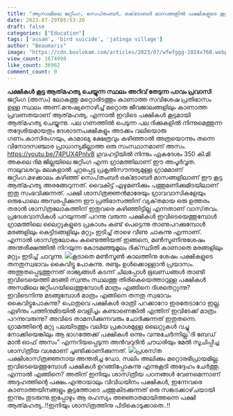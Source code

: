 ```yaml
---
title: "ആസാമിലെ ജറ്റിംഗ, സെപ്‌തംബർ, ഒക്‌ടോബർ മാസങ്ങളിൽ പക്ഷികളുടെ കൂട്ട ആത്‌മഹത്യ അരങ്ങേറുന്ന സ്ഥലം, കാരണം ?"
date: 2023-07-29T05:53:26
draft: false
categories: ["Education"]
tags: ['assam', 'bird suicide', 'jatinga village']
author: "Beaumaris"
image: "https://cdn.boolokam.com/articles/2023/07/wfwfggg-1024x768.webp"
view_count: 1674998
like_count: 36962
comment_count: 0
---
```


**പക്ഷികള്‍ കൂട്ട ആത്‌മഹത്യ ചെയ്യുന്ന സ്ഥലം** **അറിവ് തേടുന്ന പാവം പ്രവാസി** ജറ്റിംഗ (അസം) ലോകത്തു മറ്റൊരിടത്തും കാണാത്ത സവിശേഷ പ്രതിഭാസം ഉള്ള സ്ഥലം അണ്.മനുഷ്യനൊഴിച്ച്‌ മറ്റൊരു ജീവജാലങ്ങളിലും കാണാത്ത പ്രവണതയാണ്‌ ആത്‌മഹത്യ. എന്നാല്‍ ഇവിടെ പക്ഷികള്‍ കൂട്ടമായി ആത്‌മഹത്യ ചെയ്യുന്നു. പല ഗണത്തില്‍ പെടുന്ന പല ദിക്കുകളില്‍ നിന്നുമെത്തുന്ന തദ്ദേശിയമായതും ദേശാടനപക്ഷികളും അടക്കം വലിയൊരു ഗണം.കാസിരംഗയും, കാമാഖ്യ ക്ഷേത്രവും കഴിഞ്ഞാല്‍ അത്രയൊന്നും തന്നെ വിനോദസഞ്ചാര പ്രാധാന്യമില്ലാത്ത ഒരു സംസ്ഥാനമാണ്‌ അസം. https://youtu.be/74PUX4Pnlv8 ഗുവഹട്ടിയില്‍ നിന്നും ഏകദേശം 350 കി.മി അകലെ ദിമ ജില്ലയിലെ ജറ്റിംഗ എന്ന ഗ്രാമത്തിലാണ്‌ ഈ അപൂർവ്വത. നാലുവശവും മലകളാല്‍ ചുറ്റപ്പെട്ട പ്രകൃതിസൗന്ദര്യമുള്ള ഗ്രാമമാണ്‌ ജറ്റിംഗ.മഴക്കാലം കഴിഞ്ഞ്‌ സെപ്‌തംബർ ഒക്‌ടോബർ മാസങ്ങളിലാണ്‌ ഈ കൂട്ട ആത്‌മഹത്യ അരങ്ങേറുന്നത്‌. വൈകിട്ട്‌ ഏഴുമണിക്കും പത്തുമണിക്കുമിടയിലാണ്‌‌ ഇതു സംഭവിക്കുന്നത്‌. പക്ഷി ശാസ്‌ത്രജ്ഞന്‍മാരേയും ഗ്രാവവാസികളേയും ഒരുപോലെ അമ്പരപ്പിക്കുന്ന ഈ പ്രതിഭാസത്തിന്‌ വ്യക്‌തമായ ഒരു ഉത്തരം തരാന്‍ ശാസ്‌ത്രലോകത്തിന്‌ ഇതുവരെ കഴിഞ്ഞിട്ടില്ല എന്നതാണ്‌ വാസ്‌തവം. [](https://cdn.boolokam.com/articles/2023/07/wfwfggg.webp)പ്രദേശവാസികൾ പറയുന്നത്‌ പറന്നു വരുന്ന പക്ഷികള്‍ ഇവിടെയെത്തുമ്പോള്‍ ഗ്രാമത്തിലെ ലൈറ്റുകളുടെ പ്രകാശം കണ്ട്‌ പെട്ടെന്നു താണുപറക്കുമ്പോള്‍ മരങ്ങളിലും കെട്ടിടങ്ങളിലും മറ്റും ഇടിച്ച്‌ താഴെ വീണു ചാകുന്നു എന്നാണ്‌. എന്നാൽ ശാസ്‌ത്രലോകം കണ്ടെത്തിയത്‌ ഇങ്ങനെ, മണ്‍സൂണിനുശേഷം അന്തരീക്ഷത്തില്‍ നിറയുന്ന കോടമഞ്ഞുമൂലം ദിക്‌സ്ഥിതി കാണാതെ മരങ്ങളിലും മറ്റും ഇടിച്ച്‌ ചാവുന്നു. [![](https://cdn.boolokam.com/articles/2023/07/ffgggg-2.jpg)](https://cdn.boolokam.com/articles/2023/07/ffgggg-2.jpg)കൂടാതെ മണ്‍സൂണ്‍ കാലത്തിനു ശേഷം പക്ഷികളുടെ തനതുസ്വഭാവം കൈവിട്ടു പോകുന്നു. രണ്ടും ഉള്‍ക്കൊള്ളാന്‍ പ്രയാസം. അത്ഭുതപ്പെടുത്തുന്നത്‌ രാജ്യങ്ങള്‍ കടന്ന്‌ ചിലപ്പോള്‍ ഭൂഖണ്ഡങ്ങള്‍ താണ്ടി ഇവിടെയെത്തി മടങ്ങി സ്വന്തം സ്ഥലത്തു തിരികെയെത്താറുള്ള പക്ഷികള്‍ അസമിലെ ജറ്റിംഗയിലെത്തുമ്പോള്‍ മാത്രം എങ്ങിനെ ദിശതെറ്റുന്നു? ഇവിടെനിന്നു മടങ്ങുമ്പോള്‍ മാത്രം എങ്ങിനെ തനതു സ്വഭാവം കൈവിട്ടുപോകുന്നു? പൊതുവെ പക്ഷികള്‍ രാത്രി പറക്കാറോ ഇരതേടാറോ ഇല്ല. ഏഴിനും പത്തിനുമിടയിൽ‍ വെളിച്ചം കണ്ടാണെങ്കില്‍ എന്തിന്‌ ഇവിടേക്ക്‌ മാത്രം പറന്നുവരുന്നു? അവിടെ താമസിക്കുന്നവരും ചോദിക്കുന്നത്‌ ഇതുതന്നെ. ഗ്രാമത്തിന്റെ മറ്റു പലയിടത്തും വലിയ പ്രകാശമുള്ള ലൈറ്റുകള്‍ വച്ചു നോക്കിയെങ്കിലും ആ ഭാഗത്തേക്ക്‌ പക്ഷികള്‍ ഒന്നും വന്നുചേർന്നില്ല.'ദി ബേഡ്‌ മാന്‍ ഓഫ്‌ അസം" എന്നറിയപ്പെടുന്ന അന്‍വറുദിന്‍ ചൗധരിയും മേല്‍ സൂചിപ്പിച്ച ശാസ്‌ത്രീയ വശമാണ്‌ ചൂണ്ടിക്കാണിക്കുന്നത്‌. [![](https://cdn.boolokam.com/articles/2023/07/geettyy-1024x695.jpg)](https://cdn.boolokam.com/articles/2023/07/geettyy.jpg)പ്രശസ്‌ത പക്ഷിശാസ്‌ത്രജ്ഞനായ അന്തരിച്ച ഡോ. സലിം അലിക്കും മറ്റൊരഭിപ്രായമില്ല. ഇവിടെയെത്തുമ്പോള്‍ പക്ഷികള്‍ ഉറങ്ങിപ്പോകുന്നു എന്നുകൂടി അദ്ദേഹം ചേർത്തു. എന്നാല്‍ എങ്ങിനെ? അതിന്‌ ഇനിയും ശാസ്‌ത്രീയ പഠനങ്ങള്‍ വേണമെന്നാണ്‌ അദ്ദഹത്തിന്റെ പക്ഷം.എന്തായാലും വിവിധയിനം പക്ഷികള്‍, ഇന്നേവരെ കാണാത്തയിനങ്ങളും കൂട്ടത്തോടെ ചത്തുകിടക്കുന്നത്‌ ഒരു സങ്കടക്കാഴ്‌ചയായി ഇന്നും തുടരുന്നു.ഇപ്പോഴും ആ രഹസ്യം അജ്ഞാതമായിത്തന്നെ പക്ഷി ആത്‌മഹത്യ..!!ഇനിയും ശാസ്‌ത്രത്തിനു പിടികൊടുക്കാതെ..!!
